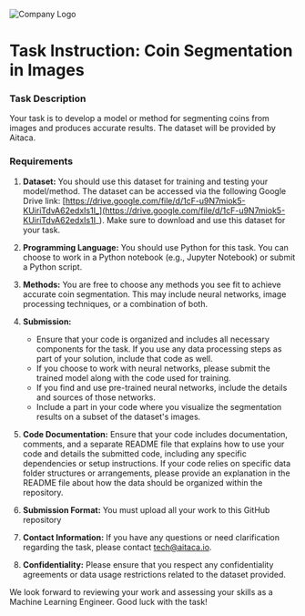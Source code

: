 ![Company Logo](https://aitaca.io/wp-content/uploads/2020/01/logo_loading.png)
# Task Instruction: Coin Segmentation in Images
### Task Description
Your task is to develop a model or method for segmenting coins from images and produces accurate results. The dataset will be provided by Aitaca. 

### Requirements

1. **Dataset:** You should use this dataset for training and testing your model/method. The dataset can be accessed via the following Google Drive link: [https://drive.google.com/file/d/1cF-u9N7miok5-KUiriTdvA62edxIs1I_](https://drive.google.com/file/d/1cF-u9N7miok5-KUiriTdvA62edxIs1I_). Make sure to download and use this dataset for your task.

2. **Programming Language:** You should use Python for this task. You can choose to work in a Python notebook (e.g., Jupyter Notebook) or submit a Python script.

3. **Methods:** You are free to choose any methods you see fit to achieve accurate coin segmentation. This may include neural networks, image processing techniques, or a combination of both.

4. **Submission:**
   - Ensure that your code is organized and includes all necessary components for the task. If you use any data processing steps as part of your solution, include that code as well.
   - If you choose to work with neural networks, please submit the trained model along with the code used for training.
   - If you find and use pre-trained neural networks, include the details and sources of those networks.
   - Include a part in your code where you visualize the segmentation results on a subset of the dataset's images.

6. **Code Documentation:** Ensure that your code includes documentation, comments, and a separate README file that explains how to use your code and details the submitted code, including any specific dependencies or setup instructions. If your code relies on specific data folder structures or arrangements, please provide an explanation in the README file about how the data should be organized within the repository.

7. **Submission Format:** You must upload all your work to this GitHub repository

8. **Contact Information:** If you have any questions or need clarification regarding the task, please contact [tech@aitaca.io](mailto:tech@aitaca.io).

9. **Confidentiality:** Please ensure that you respect any confidentiality agreements or data usage restrictions related to the dataset provided.

We look forward to reviewing your work and assessing your skills as a Machine Learning Engineer. Good luck with the task!
